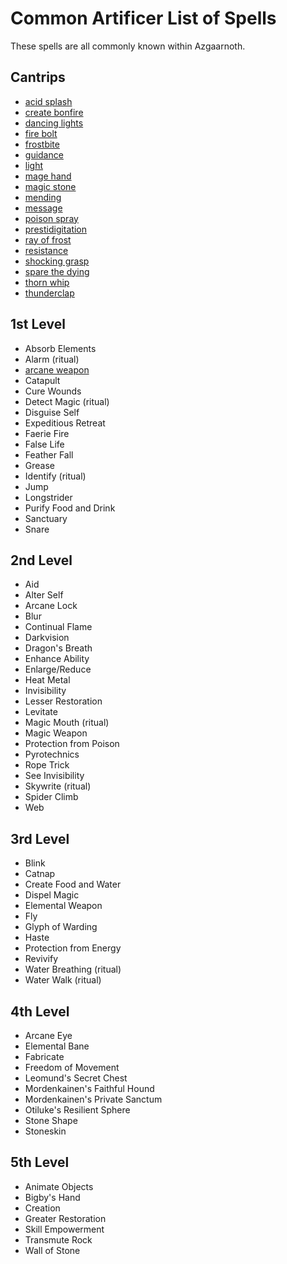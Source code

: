 # Common Artificer List of Spells
These spells are all commonly known within Azgaarnoth.

## Cantrips
* [acid splash](https://www.dndbeyond.com/spells/acid-splash)
* [create bonfire](https://www.dndbeyond.com/spells/create-bonfire)
* [dancing lights](https://www.dndbeyond.com/spells/dancing-lights)
* [fire bolt](https://www.dndbeyond.com/spells/fire-bolt)
* [frostbite](https://www.dndbeyond.com/spells/frostbite)
* [guidance](https://www.dndbeyond.com/spells/guidance)
* [light](https://www.dndbeyond.com/spells/light)
* [mage hand](https://www.dndbeyond.com/spells/mage-hand)
* [magic stone](https://www.dndbeyond.com/spells/magic-stone)
* [mending](https://www.dndbeyond.com/spells/mending)
* [message](https://www.dndbeyond.com/spells/message)
* [poison spray](https://www.dndbeyond.com/spells/poison-spray)
* [prestidigitation](https://www.dndbeyond.com/spells/prestidigitation)
* [ray of frost](https://www.dndbeyond.com/spells/ray-of-frost)
* [resistance](https://www.dndbeyond.com/spells/resistance)
* [shocking grasp](https://www.dndbeyond.com/spells/shocking-grasp)
* [spare the dying](https://www.dndbeyond.com/spells/spare-the-dying)
* [thorn whip](https://www.dndbeyond.com/spells/thorn-whip)
* [thunderclap](https://www.dndbeyond.com/spells/thunderclap)


## 1st Level
* Absorb Elements
* Alarm (ritual)
* [arcane weapon](1st/arcane-weapon.md)
* Catapult
* Cure Wounds
* Detect Magic (ritual)
* Disguise Self
* Expeditious Retreat
* Faerie Fire
* False Life
* Feather Fall
* Grease
* Identify (ritual)
* Jump
* Longstrider
* Purify Food and Drink
* Sanctuary
* Snare

## 2nd Level
* Aid
* Alter Self
* Arcane Lock
* Blur
* Continual Flame
* Darkvision
* Dragon's Breath
* Enhance Ability
* Enlarge/Reduce
* Heat Metal
* Invisibility
* Lesser Restoration
* Levitate
* Magic Mouth (ritual)
* Magic Weapon
* Protection from Poison
* Pyrotechnics
* Rope Trick
* See Invisibility
* Skywrite (ritual)
* Spider Climb
* Web

## 3rd Level
* Blink
* Catnap
* Create Food and Water
* Dispel Magic
* Elemental Weapon
* Fly
* Glyph of Warding
* Haste
* Protection from Energy
* Revivify
* Water Breathing (ritual)
* Water Walk (ritual)

## 4th Level
* Arcane Eye
* Elemental Bane
* Fabricate
* Freedom of Movement
* Leomund's Secret Chest
* Mordenkainen's Faithful Hound
* Mordenkainen's Private Sanctum
* Otiluke's Resilient Sphere
* Stone Shape
* Stoneskin

## 5th Level
* Animate Objects
* Bigby's Hand
* Creation
* Greater Restoration
* Skill Empowerment
* Transmute Rock
* Wall of Stone

